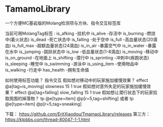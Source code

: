 # TamamoLibrary
一个方便MC基岩版的Molang检测项与方块、指令交互标签库

当前可用MolangTag标签 :
is_afking -挂机中
is_alive -存活中
is_burning -燃烧中(着火状态)
is_dead -死亡状态中
is_falling -处于空中
is_full -高血量状态(20滴血)
is_full_max -超额血量状态(24滴血)
is_in_air -暴露空气中
is_in_water -暴露在水中
is_jumping -跳跃状态中
is_low -低血量状态(1-8滴血)
is_moving -移动中
is_on_ground -在地面上
is_shifting -潜行中
is_sprinting -冲刺中(疾跑状态)
is_sleeping -睡觉中
is_swimming -游泳中
is_using_item -使用物品中
is_walking -行走中
has_health -拥有生命值

如何使用标签功能？
指令交互
假如想对移动中的玩家施加缓慢效果？
effect @a[tag=is_moving] slowness 15 1 true
假如想对意外失足的玩家施加缓慢效果？
effect @a[tag=falling] slow_falling 15 1 true
假如想让潜行状态下的玩家拾取周围的掉落物？
tp @e[type=item] @p[r=5,tag=shifting]
或者
tp @e[type=item] @p[r=5,tag=sneaking]

下载：
https://github.com/EritXiaodou/TmamaoLibrary/releases
第三方：
https://klpbbs.com/thread-80047-1-1.html
